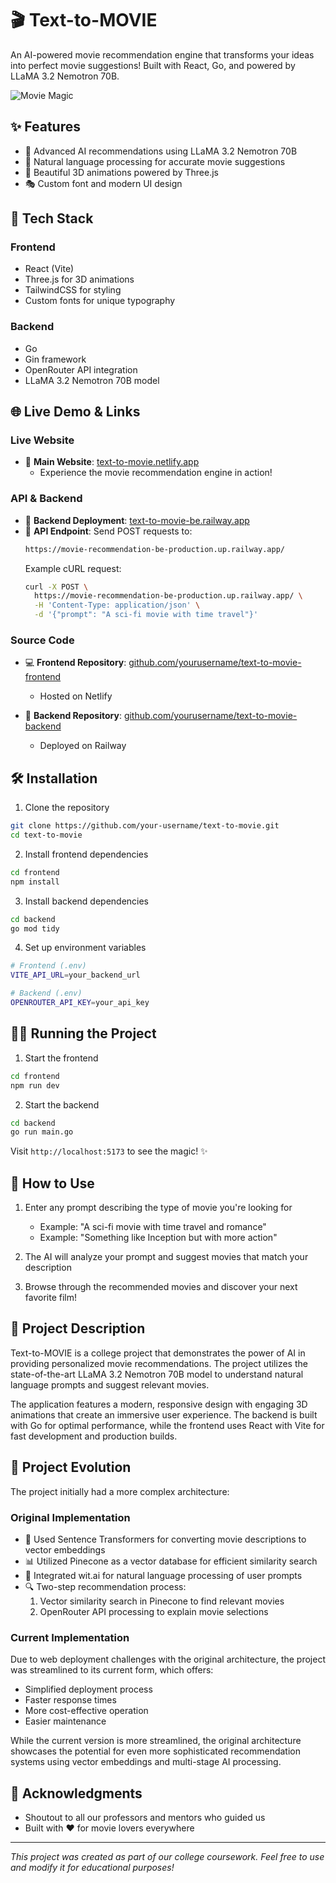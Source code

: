 # 🎬 Text-to-MOVIE

An AI-powered movie recommendation engine that transforms your ideas into perfect movie suggestions! Built with React, Go, and powered by LLaMA 3.2 Nemotron 70B.

![Movie Magic](https://github.com/user-attachments/assets/5b657fcc-362c-470d-8a2c-a61959f0ad36)

## ✨ Features

- 🤖 Advanced AI recommendations using LLaMA 3.2 Nemotron 70B
- 🎯 Natural language processing for accurate movie suggestions
- 🎨 Beautiful 3D animations powered by Three.js
- 🎭 Custom font and modern UI design

## 🚀 Tech Stack

### Frontend
- React (Vite)
- Three.js for 3D animations
- TailwindCSS for styling
- Custom fonts for unique typography

### Backend
- Go
- Gin framework
- OpenRouter API integration
- LLaMA 3.2 Nemotron 70B model

## 🌐 Live Demo & Links

### Live Website
- 🎥 **Main Website**: [text-to-movie.netlify.app](https://text-to-movie.netlify.app)
  - Experience the movie recommendation engine in action!

### API & Backend
- 🚂 **Backend Deployment**: [text-to-movie-be.railway.app](https://railway.com/project/20c4c8d9-a3a6-43b8-8295-6a5453336d73?environmentId=0746b3cd-8d6a-4011-9296-1ce4503b83b5)
- 🎯 **API Endpoint**: Send POST requests to:
  ```bash
  https://movie-recommendation-be-production.up.railway.app/
  ```
  Example cURL request:
  ```bash
  curl -X POST \
    https://movie-recommendation-be-production.up.railway.app/ \
    -H 'Content-Type: application/json' \
    -d '{"prompt": "A sci-fi movie with time travel"}'
  ```

### Source Code
- 💻 **Frontend Repository**: [github.com/yourusername/text-to-movie-frontend](https://github.com/arshg2343/text-to-movie-frontend)
  - Hosted on Netlify
  
- 🔧 **Backend Repository**: [github.com/yourusername/text-to-movie-backend](https://github.com/arshg2343/movie-recommendation-be)
  - Deployed on Railway

## 🛠️ Installation

1. Clone the repository
```bash
git clone https://github.com/your-username/text-to-movie.git
cd text-to-movie
```

2. Install frontend dependencies
```bash
cd frontend
npm install
```

3. Install backend dependencies
```bash
cd backend
go mod tidy
```

4. Set up environment variables
```bash
# Frontend (.env)
VITE_API_URL=your_backend_url

# Backend (.env)
OPENROUTER_API_KEY=your_api_key
```

## 🏃‍♂️ Running the Project

1. Start the frontend
```bash
cd frontend
npm run dev
```

2. Start the backend
```bash
cd backend
go run main.go
```

Visit `http://localhost:5173` to see the magic! ✨

## 🎯 How to Use

1. Enter any prompt describing the type of movie you're looking for
   - Example: "A sci-fi movie with time travel and romance"
   - Example: "Something like Inception but with more action"

2. The AI will analyze your prompt and suggest movies that match your description

3. Browse through the recommended movies and discover your next favorite film!

## 📝 Project Description

Text-to-MOVIE is a college project that demonstrates the power of AI in providing personalized movie recommendations. The project utilizes the state-of-the-art LLaMA 3.2 Nemotron 70B model to understand natural language prompts and suggest relevant movies.

The application features a modern, responsive design with engaging 3D animations that create an immersive user experience. The backend is built with Go for optimal performance, while the frontend uses React with Vite for fast development and production builds.

## 🔄 Project Evolution

The project initially had a more complex architecture:

### Original Implementation
- 🧠 Used Sentence Transformers for converting movie descriptions to vector embeddings
- 📊 Utilized Pinecone as a vector database for efficient similarity search
- 🎯 Integrated wit.ai for natural language processing of user prompts
- 🔍 Two-step recommendation process:
  1. Vector similarity search in Pinecone to find relevant movies
  2. OpenRouter API processing to explain movie selections

### Current Implementation
Due to web deployment challenges with the original architecture, the project was streamlined to its current form, which offers:
- Simplified deployment process
- Faster response times
- More cost-effective operation
- Easier maintenance

While the current version is more streamlined, the original architecture showcases the potential for even more sophisticated recommendation systems using vector embeddings and multi-stage AI processing.

## 🙏 Acknowledgments

- Shoutout to all our professors and mentors who guided us
- Built with ❤️ for movie lovers everywhere

---
*This project was created as part of our college coursework. Feel free to use and modify it for educational purposes!*

